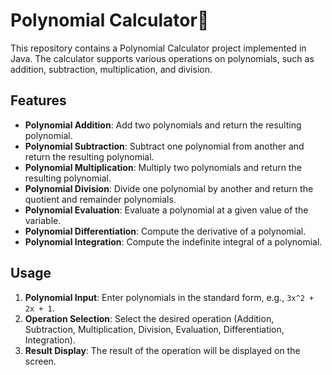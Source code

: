 # Polynomial Calculator🧮

This repository contains a Polynomial Calculator project implemented in Java. The calculator supports various operations on polynomials, such as addition, subtraction, multiplication, and division.

## Features

- **Polynomial Addition**: Add two polynomials and return the resulting polynomial.
- **Polynomial Subtraction**: Subtract one polynomial from another and return the resulting polynomial.
- **Polynomial Multiplication**: Multiply two polynomials and return the resulting polynomial.
- **Polynomial Division**: Divide one polynomial by another and return the quotient and remainder polynomials.
- **Polynomial Evaluation**: Evaluate a polynomial at a given value of the variable.
- **Polynomial Differentiation**: Compute the derivative of a polynomial.
- **Polynomial Integration**: Compute the indefinite integral of a polynomial.

## Usage

1. **Polynomial Input**: Enter polynomials in the standard form, e.g., `3x^2 + 2x + 1`.
2. **Operation Selection**: Select the desired operation (Addition, Subtraction, Multiplication, Division, Evaluation, Differentiation, Integration).
3. **Result Display**: The result of the operation will be displayed on the screen.
